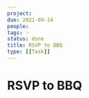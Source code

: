 ```yaml
---
project:
due: 2021-09-14
people:
tags: ✨
status: done
title: RSVP to BBQ
type: [[Task]]
---
```


# RSVP to BBQ